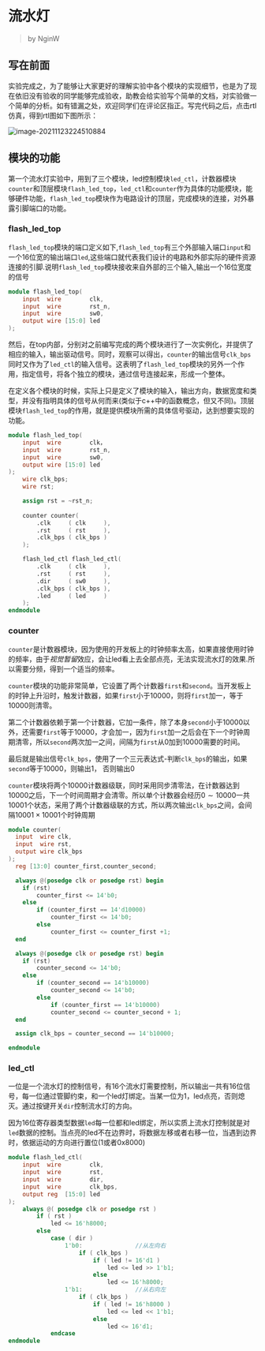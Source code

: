 # 流水灯

> by NginW

## 写在前面

实验完成之，为了能够让大家更好的理解实验中各个模块的实现细节，也是为了现在依旧没有验收的同学能够完成验收，助教会给实验写个简单的文档，对实验做一个简单的分析。如有错漏之处，欢迎同学们在评论区指正。写完代码之后，点击rtl仿真，得到rtl图如下图所示：

![image-20211123224510884](../pic.asset/image-20211123224510884.png)

## 模块的功能

第一个流水灯实验中，用到了三个模块，led控制模块`led_ctl`，计数器模块`counter`和顶层模块`flash_led_top`，`led_ctl`和`counter`作为具体的功能模块，能够硬件功能，`flash_led_top`模块作为电路设计的顶层，完成模块的连接，对外暴露引脚端口的功能。

### flash_led_top

`flash_led_top`模块的端口定义如下,`flash_led_top`有三个外部输入端口`input`和一个16位宽的输出端口`led`,这些端口就代表我们设计的电路和外部实际的硬件资源连接的引脚.说明`flash_led_top`模块接收来自外部的三个输入,输出一个16位宽度的信号

```verilog
module flash_led_top(
    input  wire        clk,
    input  wire        rst_n,
    input  wire        sw0,
    output wire [15:0] led
);
```

然后，在top内部，分别对之前编写完成的两个模块进行了一次实例化，并提供了相应的输入，输出驱动信号。同时，观察可以得出，`counter`的输出信号`clk_bps`同时又作为了`led_ctl`的输入信号。这表明了`flash_led_top`模块的另外一个作用，指定信号，将各个独立的模块，通过信号连接起来，形成一个整体。

在定义各个模块的时候，实际上只是定义了模块的输入，输出方向，数据宽度和类型，并没有指明具体的信号从何而来(类似于c++中的函数概念，但又不同)。顶层模块`flash_led_top`的作用，就是提供模块所需的具体信号驱动，达到想要实现的功能。

```verilog
module flash_led_top(
    input  wire        clk，
    input  wire        rst_n,
    input  wire        sw0,
    output wire [15:0] led
);
    wire clk_bps;
    wire rst;

    assign rst = ~rst_n;
    
    counter counter(
        .clk     ( clk     ),
        .rst     ( rst     ),
        .clk_bps ( clk_bps )
    );

    flash_led_ctl flash_led_ctl(
        .clk     ( clk     ),
        .rst     ( rst     ),
        .dir     ( sw0     ),
        .clk_bps ( clk_bps ),
        .led     ( led     )
    );
endmodule
```

### counter

`counter`是计数器模块，因为使用的开发板上的时钟频率太高，如果直接使用时钟的频率，由于*视觉暂留*效应，会让led看上去全部点亮，无法实现流水灯的效果.所以需要分频，得到一个适当的频率。

`counter`模块的功能非常简单，它设置了两个计数器`first`和`second`。当开发板上的时钟上升沿时，触发计数器，如果`first`小于$10000$，则将`first`加一，等于$10000$则清零。

第二个计数器依赖于第一个计数器，它加一条件，除了本身`second`小于$10000$以外，还需要`first`等于$10000$，才会加一，因为`first`加一之后会在下一个时钟周期清零，所以`second`两次加一之间，间隔为`first`从0加到$10000$需要的时间。

最后就是输出信号`clk_bps`，使用了一个三元表达式-判断`clk_bps`的输出，如果`second`等于$10000$，则输出1， 否则输出0

`counter`模块将两个$10000$计数器级联，同时采用同步清零法，在计数器达到$10000$之后，下一个时间周期才会清零。所以单个计数器会经历$0\sim 10000$一共$10001$个状态，采用了两个计数器级联的方式，所以两次输出`clk_bps`之间，会间隔$10001\times 10001$个时钟周期

```verilog
module counter(
  input  wire clk,
  input  wire rst,
  output wire clk_bps
);
  reg [13:0] counter_first,counter_second;

  always @(posedge clk or posedge rst) begin
    if (rst) 
        counter_first <= 14'b0;
    else 
        if (counter_first == 14'd10000) 
            counter_first <= 14'b0;
        else 
            counter_first <= counter_first +1;
  end

  always @(posedge clk or posedge rst) begin
    if (rst) 
        counter_second <= 14'b0;
    else        
        if (counter_second == 14'b10000) 
            counter_second <= 14'b0;
        else 
            if (counter_first == 14'b10000) 
            counter_second <= counter_second + 1;
  end

  assign clk_bps = counter_second == 14'b10000;

endmodule
```

### led_ctl

一位是一个流水灯的控制信号，有16个流水灯需要控制，所以输出一共有16位信号，每一位通过管脚约束，和一个led灯绑定。当某一位为1，led点亮，否则熄灭。通过按键开关`dir`控制流水灯的方向。

因为16位寄存器类型数据`led`每一位都和led绑定，所以实质上流水灯控制就是对`led`数据的控制。当点亮的led不在边界时，将数据左移或者右移一位，当遇到边界时，依据运动的方向进行置位(1或者0x8000)

```verilog
module flash_led_ctl(
    input  wire        clk,
    input  wire        rst,
    input  wire        dir,
    input  wire        clk_bps,
    output reg  [15:0] led
);
    always @( posedge clk or posedge rst )
        if ( rst )
            led <= 16'h8000;
        else
            case ( dir )
                1'b0:               //从左向右
                    if ( clk_bps )
                        if ( led != 16'd1 )
                            led <= led >> 1'b1;
                        else
                            led <= 16'h8000;
                1'b1:               //从右向左
                    if ( clk_bps )
                        if ( led != 16'h8000 )
                            led <= led << 1'b1;
                        else
                            led <= 16'd1;
            endcase
endmodule

```
